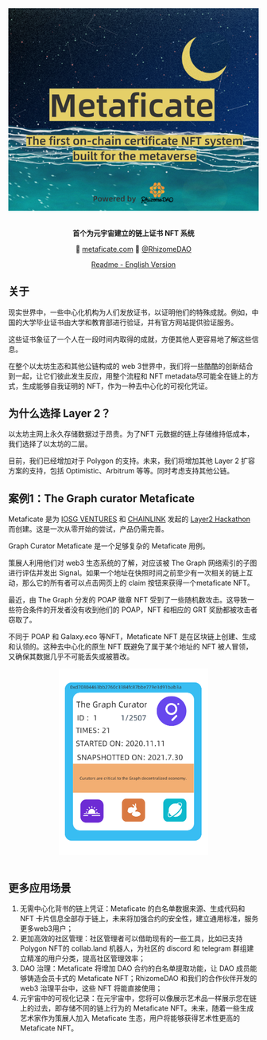 <div align="center">
	<img width="600" src="Metaficate-logo.png" alt="Metaficate Picture">
	<br />
	<br />
</div>

<p align="center">
	<b>首个为元宇宙建立的链上证书 NFT 系统</b>
</p>

<p align="center">
	💫 <a href="https://www.metaficate.com/">metaficate.com</a>
	🌱 <a href="https://twitter.com/rhizomedao">@RhizomeDAO</a>

<p align="center">
	<a href="https://github.com/Metaficate/metaficate.github.io/blob/master/README.md">Readme - English Version</a>
  
   ## 关于

现实世界中，一些中心化机构为人们发放证书，以证明他们的特殊成就。例如，中国的大学毕业证书由大学和教育部进行验证，并有官方网站提供验证服务。

这些证书象征了一个人在一段时间内取得的成就，方便其他人更容易地了解这些信息。

在整个以太坊生态和其他公链构成的 web 3世界中，我们将一些酷酷的创新结合到一起，让它们彼此发生反应，用整个流程和 NFT metadata尽可能全在链上的方式，生成能够自我证明的 NFT，作为一种去中心化的可视化凭证。

   ## 为什么选择 Layer 2？
 
以太坊主网上永久存储数据过于昂贵。为了NFT 元数据的链上存储维持低成本，我们选择了以太坊的二层。

目前，我们已经增加对于 Polygon 的支持。未来，我们将增加其他 Layer 2 扩容方案的支持，包括 Optimistic、Arbitrum 等等。同时考虑支持其他公链。
  

  ## 案例1：The Graph curator Metaficate
Metaficate 是为 [IOSG VENTURES](https://iosg.vc/?ref=metaficate) 和 [CHAINLINK](https://chain.link/?ref=metaficate) 发起的 [Layer2 Hackathon](http://hackathon.iosg.vc/?ref=metaficate) 而创建。这是一次从零开始的尝试，产品仍需完善。

Graph Curator Metaficate 是一个足够复杂的 Metaficate 用例。

策展人利用他们对 web3 生态系统的了解，对应该被 The Graph 网络索引的子图进行评估并发出 Signal。如果一个地址在快照时间之前至少有一次相关的链上互动，那么它的所有者可以点击网页上的 claim 按钮来获得一个metaficate NFT。

最近，由 The Graph 分发的 POAP 徽章 NFT 受到了一些随机数攻击。这导致一些符合条件的开发者没有收到他们的 POAP，NFT 和相应的 GRT 奖励都被攻击者窃取了。

不同于 POAP 和 Galaxy.eco 等NFT，Metaficate NFT 是在区块链上创建、生成和认领的。这种去中心化的原生 NFT 既避免了属于某个地址的 NFT 被人冒领，又确保其数据几乎不可能丢失或被篡改。
 
<div align="center">
	<img width="300" src="card.png" alt="Card">
	<br />
	<br />
</div>

  ## 更多应用场景
1. 无需中心化背书的链上凭证：Metaficate 的白名单数据来源、生成代码和 NFT 卡片信息全部存于链上，未来将加强合约的安全性，建立通用标准，服务更多web3用户；
2. 更加高效的社区管理：社区管理者可以借助现有的一些工具，比如已支持 Polygon NFT的 collab.land 机器人，为社区的 discord 和 telegram 群组建立精准的用户分类，提高社区管理效率；
3. DAO 治理：Metaficate 将增加 DAO 合约的白名单提取功能，让 DAO 成员能够铸造会员卡式的 Metaficate NFT；RhizomeDAO 和我们的合作伙伴开发的 web3 治理平台中，这些 NFT 将能直接使用；
4. 元宇宙中的可视化记录：在元宇宙中，您将可以像展示艺术品一样展示您在链上的过去，即存储不同的链上行为的 Metaficate NFT。未来，随着一些生成艺术家作为策展人加入 Metaficate 生态，用户将能够获得艺术性更高的 Metaficate NFT。
